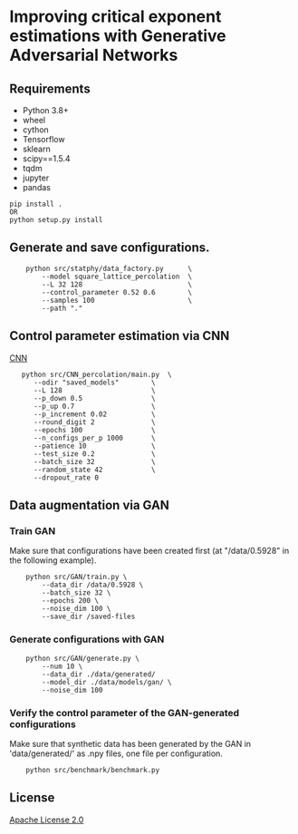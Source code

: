 # Improving critical exponent estimations with Generative Adversarial Networks

## Requirements

* Python 3.8+
* wheel
* cython
* Tensorflow
* sklearn
* scipy==1.5.4
* tqdm
* jupyter
* pandas

```shell
pip install .
OR
python setup.py install

```
## Generate and save configurations.

```shell
    python src/statphy/data_factory.py      \
        --model square_lattice_percolation  \
        --L 32 128                          \
        --control_parameter 0.52 0.6        \
        --samples 100                       \
        --path "."
```

## Control parameter estimation via CNN

[CNN](https://drive.google.com/file/d/1672V_ZPCHSVUohgRHw1nHLROkyo8_rJI/view?usp=sharing)

 ```shell
    python src/CNN_percolation/main.py  \
       --odir "saved_models"        \
       --L 128                      \
       --p_down 0.5                 \
       --p_up 0.7                   \
       --p_increment 0.02           \
       --round_digit 2              \
       --epochs 100                 \
       --n_configs_per_p 1000       \
       --patience 10                \
       --test_size 0.2              \
       --batch_size 32              \
       --random_state 42            \
       --dropout_rate 0          
 ```

## Data augmentation via GAN

### Train GAN

Make sure that configurations have been created first (at "/data/0.5928" in the following example).

```shell
    python src/GAN/train.py \
        --data_dir /data/0.5928 \
        --batch_size 32 \
        --epochs 200 \
        --noise_dim 100 \
        --save_dir /saved-files
``` 

### Generate configurations with GAN

```shell
    python src/GAN/generate.py \
        --num 10 \
        --data_dir ./data/generated/
        --model_dir ./data/models/gan/ \
        --noise_dim 100
```

### Verify the control parameter of the GAN-generated configurations

Make sure that synthetic data has been generated by the GAN in 'data/generated/' as .npy files, one file per configuration.

```shell
    python src/benchmark/benchmark.py
```

## License
[Apache License 2.0](https://github.com/bisonai/mobilenetv3-tensorflow/blob/master/LICENSE)
